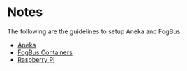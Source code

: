 # Notes 

The following are the guidelines to setup Aneka and FogBus

- [Aneka](docs/Aneka.md)
- [FogBus Containers](docs/FogBusInContainer.md)
- [Raspberry Pi](docs/RaspberryPi.md)